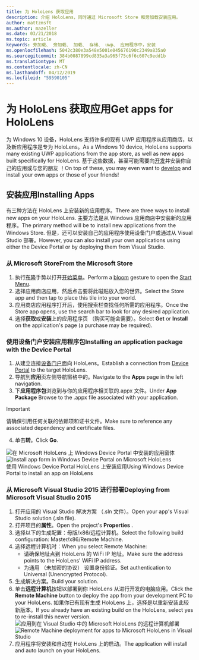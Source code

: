 ```yaml
---
title: 为 HoloLens 获取应用
description: 介绍 HoloLens，同时通过 Microsoft Store 和旁加载安装应用。
author: mattzmsft
ms.author: mazeller
ms.date: 03/21/2018
ms.topic: article
keywords: 旁加载、 旁加载、 加载、 存储、 uwp、 应用程序中，安装
ms.openlocfilehash: 5042c380e3a548e5001e045676190c2349a835a0
ms.sourcegitcommit: 384b0087899cd835a3a965f75c6f6c607c9edd1b
ms.translationtype: MT
ms.contentlocale: zh-CN
ms.lasthandoff: 04/12/2019
ms.locfileid: "59590105"
---
```

# <a name="get-apps-for-hololens"></a><span data-ttu-id="d7482-104">为 HoloLens 获取应用</span><span class="sxs-lookup"><span data-stu-id="d7482-104">Get apps for HoloLens</span></span>

<span data-ttu-id="d7482-105">为 Windows 10 设备，HoloLens 支持许多的现有 UWP 应用程序从应用商店，以及新应用程序是专为 HoloLens。</span><span class="sxs-lookup"><span data-stu-id="d7482-105">As a Windows 10 device, HoloLens supports many existing UWP applications from the app store, as well as new apps built specifically for HoloLens.</span></span> <span data-ttu-id="d7482-106">基于这些数据，甚至可能需要向[开发](development-overview.md)并安装你自己的应用或与您的朋友 ！</span><span class="sxs-lookup"><span data-stu-id="d7482-106">On top of these, you may even want to [develop](development-overview.md) and install your own apps or those of your friends!</span></span>

## <a name="installing-apps"></a><span data-ttu-id="d7482-107">安装应用</span><span class="sxs-lookup"><span data-stu-id="d7482-107">Installing Apps</span></span>

<span data-ttu-id="d7482-108">有三种方法在 HoloLens 上安装新的应用程序。</span><span class="sxs-lookup"><span data-stu-id="d7482-108">There are three ways to install new apps on your HoloLens.</span></span> <span data-ttu-id="d7482-109">主要方法是从 Windows 应用商店中安装新的应用程序。</span><span class="sxs-lookup"><span data-stu-id="d7482-109">The primary method will be to install new applications from the Windows Store.</span></span> <span data-ttu-id="d7482-110">但是，还可以安装自己的应用程序使用设备门户或通过从 Visual Studio 部署。</span><span class="sxs-lookup"><span data-stu-id="d7482-110">However, you can also install your own applications using either the Device Portal or by deploying them from Visual Studio.</span></span>

### <a name="from-the-microsoft-store"></a><span data-ttu-id="d7482-111">从 Microsoft Store</span><span class="sxs-lookup"><span data-stu-id="d7482-111">From the Microsoft Store</span></span>
1. <span data-ttu-id="d7482-112">执行[布隆](gestures.md#bloom)手势以打开[开始菜单](navigating-the-windows-mixed-reality-home.md#start-menu)。</span><span class="sxs-lookup"><span data-stu-id="d7482-112">Perform a [bloom](gestures.md#bloom) gesture to open the [Start Menu](navigating-the-windows-mixed-reality-home.md#start-menu).</span></span>
2. <span data-ttu-id="d7482-113">选择应用商店应用，然后点击要将此磁贴放入您的世界。</span><span class="sxs-lookup"><span data-stu-id="d7482-113">Select the Store app and then tap to place this tile into your world.</span></span>
3. <span data-ttu-id="d7482-114">应用商店应用程序打开后，使用搜索栏查找任何所需的应用程序。</span><span class="sxs-lookup"><span data-stu-id="d7482-114">Once the Store app opens, use the search bar to look for any desired application.</span></span>
4. <span data-ttu-id="d7482-115">选择**获取**或**安装**上的应用程序页 （购买可能会需要）。</span><span class="sxs-lookup"><span data-stu-id="d7482-115">Select **Get** or **Install** on the application's page (a purchase may be required).</span></span>

### <a name="installing-an-application-package-with-the-device-portal"></a><span data-ttu-id="d7482-116">使用设备门户安装应用程序包</span><span class="sxs-lookup"><span data-stu-id="d7482-116">Installing an application package with the Device Portal</span></span>
1. <span data-ttu-id="d7482-117">从建立连接[设备门户](using-the-windows-device-portal.md)面向 HoloLens。</span><span class="sxs-lookup"><span data-stu-id="d7482-117">Establish a connection from [Device Portal](using-the-windows-device-portal.md) to the target HoloLens.</span></span>
2. <span data-ttu-id="d7482-118">导航到**应用**页左侧导航窗格中的。</span><span class="sxs-lookup"><span data-stu-id="d7482-118">Navigate to the **Apps** page in the left navigation.</span></span>
3. <span data-ttu-id="d7482-119">下**应用程序包**浏览到与你的应用程序相关联的.appx 文件。</span><span class="sxs-lookup"><span data-stu-id="d7482-119">Under **App Package** Browse to the .appx file associated with your application.</span></span>
  >[!IMPORTANT]
  ><span data-ttu-id="d7482-120">请确保引用任何关联的依赖项和证书文件。</span><span class="sxs-lookup"><span data-stu-id="d7482-120">Make sure to reference any associated dependency and certificate files.</span></span>

4. <span data-ttu-id="d7482-121">单击**转**。</span><span class="sxs-lookup"><span data-stu-id="d7482-121">Click **Go**.</span></span>

<span data-ttu-id="d7482-122">![在 Microsoft HoloLens 上 Windows Device Portal 中安装的应用窗体](images/deviceportal-appmanager.jpg)</span><span class="sxs-lookup"><span data-stu-id="d7482-122">![Install app form in Windows Device Portal on Microsoft HoloLens](images/deviceportal-appmanager.jpg)</span></span><br>
<span data-ttu-id="d7482-123">使用 Windows Device Portal HoloLens 上安装应用</span><span class="sxs-lookup"><span data-stu-id="d7482-123">Using Windows Device Portal to install an app on HoloLens</span></span>

### <a name="deploying-from-microsoft-visual-studio-2015"></a><span data-ttu-id="d7482-124">从 Microsoft Visual Studio 2015 进行部署</span><span class="sxs-lookup"><span data-stu-id="d7482-124">Deploying from Microsoft Visual Studio 2015</span></span>
1. <span data-ttu-id="d7482-125">打开应用的 Visual Studio 解决方案 （.sln 文件）。</span><span class="sxs-lookup"><span data-stu-id="d7482-125">Open your app's Visual Studio solution (.sln file).</span></span>
2. <span data-ttu-id="d7482-126">打开项目的**属性**。</span><span class="sxs-lookup"><span data-stu-id="d7482-126">Open the project's **Properties** .</span></span>
3. <span data-ttu-id="d7482-127">选择以下的生成配置：母版/x86/远程计算机。</span><span class="sxs-lookup"><span data-stu-id="d7482-127">Select the following build configuration: Master/x86/Remote Machine.</span></span>
4. <span data-ttu-id="d7482-128">选择远程计算机时：</span><span class="sxs-lookup"><span data-stu-id="d7482-128">When you select Remote Machine:</span></span>
   * <span data-ttu-id="d7482-129">请确保地址点到 HoloLens 的 WiFi IP 地址。</span><span class="sxs-lookup"><span data-stu-id="d7482-129">Make sure the address points to the HoloLens' WiFi IP address.</span></span>
   * <span data-ttu-id="d7482-130">为通用 （未加密的协议） 设置身份验证。</span><span class="sxs-lookup"><span data-stu-id="d7482-130">Set authentication to Universal (Unencrypted Protocol).</span></span>
5. <span data-ttu-id="d7482-131">生成解决方案。</span><span class="sxs-lookup"><span data-stu-id="d7482-131">Build your solution.</span></span>
6. <span data-ttu-id="d7482-132">单击**远程计算机**按钮以部署到你 HoloLens 从进行开发的电脑应用。</span><span class="sxs-lookup"><span data-stu-id="d7482-132">Click the **Remote Machine** button to deploy the app from your development PC to your HoloLens.</span></span> <span data-ttu-id="d7482-133">如果你已有现有生成 HoloLens 上，选择是以重新安装此较新版本。</span><span class="sxs-lookup"><span data-stu-id="d7482-133">If you already have an existing build on the HoloLens, select yes to re-install this newer version.</span></span><br>
  <span data-ttu-id="d7482-134">![应用到在 Visual Studio 中的 Microsoft HoloLens 的远程计算机部署](images/vs2015-remotedeployment.jpg)</span><span class="sxs-lookup"><span data-stu-id="d7482-134">![Remote Machine deployment for apps to Microsoft HoloLens in Visual Studio](images/vs2015-remotedeployment.jpg)</span></span><br>
7. <span data-ttu-id="d7482-135">应用程序将安装和自动在 HoloLens 上的启动。</span><span class="sxs-lookup"><span data-stu-id="d7482-135">The application will install and auto launch on your HoloLens.</span></span>

